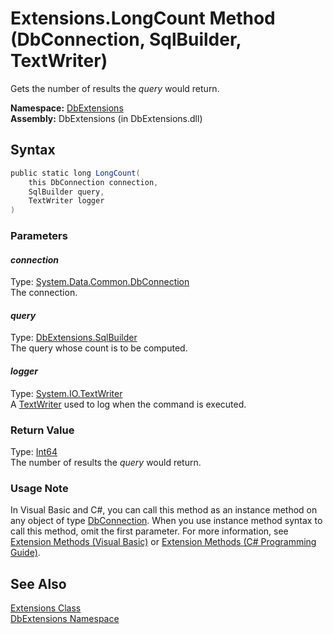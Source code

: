 Extensions.LongCount Method (DbConnection, SqlBuilder, TextWriter)
==================================================================
Gets the number of results the *query* would return.

**Namespace:** [DbExtensions][1]  
**Assembly:** DbExtensions (in DbExtensions.dll)

Syntax
------

```csharp
public static long LongCount(
	this DbConnection connection,
	SqlBuilder query,
	TextWriter logger
)
```

### Parameters

#### *connection*
Type: [System.Data.Common.DbConnection][2]  
The connection.

#### *query*
Type: [DbExtensions.SqlBuilder][3]  
The query whose count is to be computed.

#### *logger*
Type: [System.IO.TextWriter][4]  
A [TextWriter][4] used to log when the command is executed.

### Return Value
Type: [Int64][5]  
The number of results the *query* would return.
### Usage Note
In Visual Basic and C#, you can call this method as an instance method on any object of type [DbConnection][2]. When you use instance method syntax to call this method, omit the first parameter. For more information, see [Extension Methods (Visual Basic)][6] or [Extension Methods (C# Programming Guide)][7].

See Also
--------
[Extensions Class][8]  
[DbExtensions Namespace][1]  

[1]: ../README.md
[2]: http://msdn.microsoft.com/en-us/library/c790zwhc
[3]: ../SqlBuilder/README.md
[4]: http://msdn.microsoft.com/en-us/library/ywxh2328
[5]: http://msdn.microsoft.com/en-us/library/6yy583ek
[6]: http://msdn.microsoft.com/en-us/library/bb384936.aspx
[7]: http://msdn.microsoft.com/en-us/library/bb383977.aspx
[8]: README.md